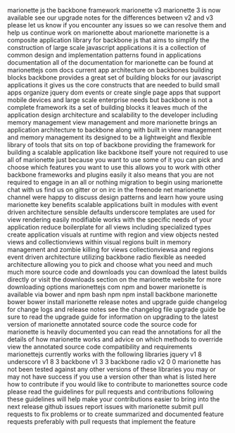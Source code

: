 marionette js the backbone framework marionette v3 marionette 3 is now available see our upgrade notes for the differences between v2 and v3 please let us know if you encounter any issues so we can resolve them and help us continue work on marionette about marionette marionette is a composite application library for backbone js that aims to simplify the construction of large scale javascript applications it is a collection of common design and implementation patterns found in applications documentation all of the documentation for marionette can be found at marionettejs com docs current app architecture on backbones building blocks backbone provides a great set of building blocks for our javascript applications it gives us the core constructs that are needed to build small apps organize jquery dom events or create single page apps that support mobile devices and large scale enterprise needs but backbone is not a complete framework its a set of building blocks it leaves much of the application design architecture and scalability to the developer including memory management view management and more marionette brings an application architecture to backbone along with built in view management and memory management its designed to be a lightweight and flexible library of tools that sits on top of backbone providing the framework for building a scalable application like backbone itself youre not required to use all of marionette just because you want to use some of it you can pick and choose which features you want to use this allows you to work with other backbone frameworks and plugins easily it also means that you are not required to engage in an all or nothing migration to begin using marionette chat with us find us on gitter or on irc in the freenode net marionette channel were happy to discuss design patterns and learn how youre using marionette key benefits scalable applications built in modules with event driven architecture sensible defaults underscore templates are used for view rendering easily modifiable works with the specific needs of your application reduce boilerplate for all views including specialized types create application visuals at runtime with region and view objects nested views and collectionviews within visual regions built in memory management and zombie killing for views collectionviewsa and regions event driven architecture utilizing backbone radio flexible as needed architecture allowing you to pick and choose what you need and much much more source code and downloads you can download the latest builds directly or visit the downloads section on the marionette website for more downloading options marionettejs com npm and bower marionette is available via bower and npm bash npm npm install backbone marionette bower bower install marionette release notes and upgrade guide changelog for change logs and release notes see the changelog file upgrade guide be sure to read the upgrade guide for information on upgrading to the latest version of marionette annotated source code the source code for marionette is heavily documented you can read the annotations for all the details of how marionette works and advice on which methods to override view the annotated source code compatibility and requirements marionettejs currently works with the following libraries jquery v1 8 underscore v1 8 3 backbone v1 3 3 backbone radio v2 0 0 marionette has not been tested against any other versions of these libraries you may or may not have success if you use a version other than what is listed here how to contribute if you would like to contribute to marionettes source code please read the guidelines for pull requests and contributions following these guidelines will help make your contributions easier to bring into the next release github issues report issues with marionette submit pull requests to fix problems or to create summarized and documented feature requests preferably with pull requests that implement the feature